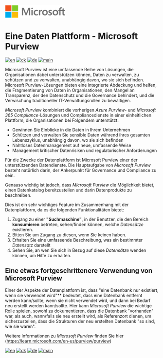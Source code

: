 ![microsoft](../../images/microsoft.png)

# Eine Daten Plattform -  Microsoft Purview

[![en](https://img.shields.io/badge/lang-en-red.svg)](Purview.md)
[![dk](https://img.shields.io/badge/lang-da--dk-green.svg)](Purview-da.md)
[![de](https://img.shields.io/badge/lang-de-yellow.svg)](Purview-de.md)
[![main](https://img.shields.io/badge/main-document-blue.svg)](../../README.md)

Microsoft Purview ist eine umfassende Reihe von Lösungen, die Organisationen dabei unterstützen können, Daten zu verwalten, zu schützen und zu verwalten, unabhängig davon, wo sie sich befinden. Microsoft Purview-Lösungen bieten eine integrierte Abdeckung und helfen, die Fragmentierung von Daten in Organisationen, den Mangel an Transparenz, der den Datenschutz und die Governance behindert, und die Verwischung traditioneller IT-Verwaltungsrollen zu bewältigen.

*Microsoft Purview* kombiniert die vorherigen  *Azure Purview*- und *Microsoft 365 Compliance*-Lösungen und Compliancedienste in einer einheitlichen Plattform, die Organisationen bei Folgendem unterstützt:

- Gewinnen Sie Einblicke in die Daten in Ihrem Unternehmen
- Schützen und verwalten Sie sensible Daten während ihres gesamten Lebenszyklus, unabhängig davon, wo sie sich befinden
- Nahtloses Datenmanagement auf neue, umfassende Weise
- Management kritischer Datenrisiken und regulatorischer Anforderungen

Für die Zwecke der Datenplattform ist Microsoft Purview  einer der unterstützenden Datendienste. Die Hauptaufgabe von *Microsoft Purview* besteht natürlich darin, der Ankerpunkt für Governance und Compliance zu sein.

Genauso wichtig ist jedoch, dass *Microsoft Purview*  die Möglichkeit bietet, einen Datenkatalog bereitzustellen und darin Datenprodukte zu beschreiben.

Dies ist ein sehr wichtiges Feature im Zusammenhang mit der Datenplattform, da es die folgenden Funktionalitäten bietet:

1) Zugang zu einer **"Suchmaschine"**, in der Benutzer, die den Bereich **konsumieren**  betreten, sehen/finden können, welche *Datensätze* existieren.
2) Bitten Sie um Zugang zu diesen, wenn Sie keinen haben.
3) Erhalten Sie eine umfassende Beschreibung, was ein bestimmter *Datensatz* darstellt
4) Sehen Sie, an wen Sie sich in Bezug auf diese *Datensätze* wenden können, um Hilfe zu erhalten.

## Eine etwas fortgeschrittenere Verwendung von Microsoft Purview

Einer der Aspekte der Datenplattform ist, dass "eine Datenbank nur existiert, wenn sie verwendet wird"** bedeutet, dass eine Datenbank entfernt werden kann/sollte, wenn sie nicht verwendet wird, und dann bei Bedarf neu erstellt werden kann/sollte. Hier  kann *Microsoft Purview*  die wichtige Rolle spielen, sowohl zu dokumentieren, dass die Datenbank "vorhanden" war, als auch, wann/falls sie neu erstellt wird, als Referenzort dienen, um sicherzustellen, dass die Strukturen der neu erstellten Datenbank "so sind, wie sie waren".

Weitere Informationen zu *Microsoft Purview* finden Sie hier (<https://learn.microsoft.com/en-us/purview/purview>)

[![en](https://img.shields.io/badge/lang-en-red.svg)](Purview.md)
[![dk](https://img.shields.io/badge/lang-da--dk-green.svg)](Purview-da.md)
[![de](https://img.shields.io/badge/lang-de-yellow.svg)](Purview-de.md)
[![main](https://img.shields.io/badge/main-document-blue.svg)](../../README.md)